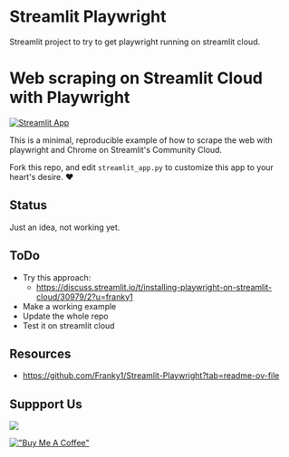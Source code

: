 # Streamlit Playwright

Streamlit project to try to get playwright running on streamlit cloud.

# Web scraping on Streamlit Cloud with Playwright

[![Streamlit App](https://static.streamlit.io/badges/streamlit_badge_black_white.svg)](https://playwright.streamlit.app/)

This is a minimal, reproducible example of how to scrape the web with playwright and Chrome on Streamlit's Community Cloud. 

Fork this repo, and edit `streamlit_app.py` to customize this app to your heart's desire. ❤️

## Status

Just an idea, not working yet.

## ToDo

- Try this approach:
  - <https://discuss.streamlit.io/t/installing-playwright-on-streamlit-cloud/30979/2?u=franky1>
- Make a working example
- Update the whole repo
- Test it on streamlit cloud

## Resources

- https://github.com/Franky1/Streamlit-Playwright?tab=readme-ov-file

## Suppport Us

<a href="https://www.buymeacoffee.com/blazzmocompany"><img src="https://img.buymeacoffee.com/button-api/?text=Buy me a coffee&emoji=&slug=blazzmocompany&button_colour=40DCA5&font_colour=ffffff&font_family=Cookie&outline_colour=000000&coffee_colour=FFDD00"></a>


[!["Buy Me A Coffee"](https://www.buymeacoffee.com/assets/img/custom_images/orange_img.png)](https://www.buymeacoffee.com/blazzmocompany)

